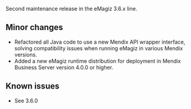 Second maintenance release in the eMagiz 3.6.x line.
## Minor changes
- Refactored all Java code to use a new Mendix API wrapper interface, solving compatibility issues when running eMagiz in various Mendix versions.
- Added a new eMagiz runtime distribution for deployment in Mendix Business Server version 4.0.0 or higher.
## Known issues
- See 3.6.0

